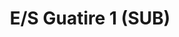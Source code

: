 ---
title: "E/S Guatire 1 (SUB)"
url: /guatire/e-s-guatire-1-sub-avenida-villa-heroica-carretera-nacional-guarenas-guatire/
shop: Allgemein
---